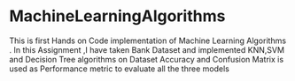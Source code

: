 # MachineLearningAlgorithms
This is first Hands on Code implementation of Machine Learning Algorithms .
In this Assignment ,I have taken Bank Dataset and implemented KNN,SVM and Decision Tree algorithms on Dataset
Accuracy and Confusion Matrix is used as Performance metric to evaluate all the three models
